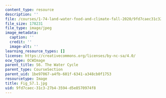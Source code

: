 ```yaml
---
content_type: resource
description: ''
file: /courses/1-74-land-water-food-and-climate-fall-2020/9fd7caec31c327b43594d5e8570974f8_Fig_S7.1.jpg
file_size: 178231
file_type: image/jpeg
image_metadata:
  caption: ''
  credit: ''
  image-alt: ''
learning_resource_types: []
license: https://creativecommons.org/licenses/by-nc-sa/4.0/
ocw_type: OCWImage
parent_title: S6. The Water Cycle
parent_type: CourseSection
parent_uid: 1be97067-a4fb-601f-6341-a348cb0f1753
resourcetype: Image
title: Fig_S7.1.jpg
uid: 9fd7caec-31c3-27b4-3594-d5e8570974f8
---
```

